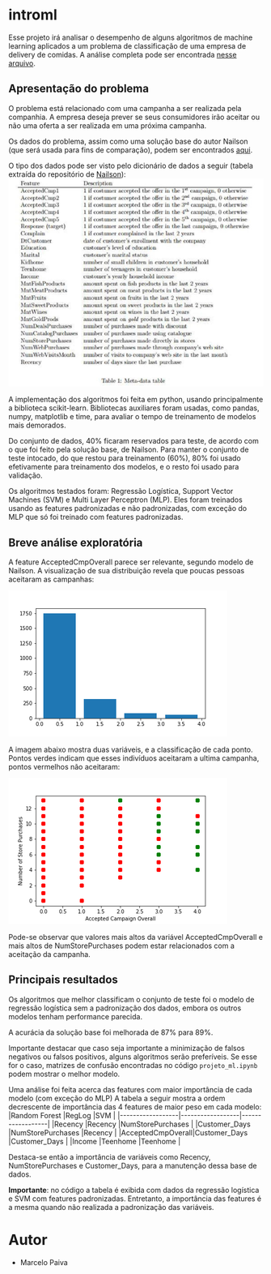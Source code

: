 # introml

Esse projeto irá analisar o desempenho de alguns algoritmos de machine learning 
aplicados a um problema de classificação de uma empresa de delivery de comidas.
A análise completa pode ser encontrada [nesse arquivo](https://github.com/pcelin/introml/blob/main/projeto_ml.ipynb).

## Apresentação do problema

O problema está relacionado com uma campanha a ser realizada pela companhia.
A empresa deseja prever se seus consumidores irão aceitar ou não uma oferta 
a ser realizada em uma próxima campanha. 

Os dados do problema, assim como uma solução base do autor Nailson (que será usada para fins de
comparação), podem ser encontrados [aqui](https://github.com/nailson/ifood-data-business-analyst-test).

O tipo dos dados pode ser visto pelo dicionário de dados a seguir (tabela extraída do repositório de [Nailson](https://github.com/nailson/ifood-data-business-analyst-test/blob/master/dictionary.png)):
![alt text](https://github.com/pcelin/introml/blob/main/dictionary.png)

A implementação dos algoritmos foi feita em python, usando principalmente a biblioteca scikit-learn.
Bibliotecas auxiliares foram usadas, como pandas, numpy, matplotlib e time, para avaliar o tempo de 
treinamento de modelos mais demorados.

Do conjunto de dados, 40% ficaram reservados para teste, de acordo com o que foi feito pela solução base, de Nailson.
Para manter o conjunto de teste intocado, do que restou para treinamento (60%), 80% foi usado efetivamente para treinamento
dos modelos, e o resto foi usado para validação.

Os algoritmos testados foram: Regressão Logística, Support Vector Machines (SVM) e Multi Layer Perceptron (MLP).
Eles foram treinados usando as features padronizadas e não padronizadas, com exceção do MLP que só foi treinado com 
features padronizadas.

## Breve análise exploratória

A feature AcceptedCmpOverall parece ser relevante, segundo modelo de Nailson. A visualização de sua distribuição revela que poucas pessoas
aceitaram as campanhas:

![all text](https://github.com/pcelin/introml/blob/main/campanha.png)

A imagem abaixo mostra duas variáveis, e a classificação de cada ponto. Pontos verdes indicam que esses indivíduos aceitaram a
ultima campanha, pontos vermelhos não aceitaram:

![all text](https://github.com/pcelin/introml/blob/main/campanha_compras.png)

Pode-se observar que valores mais altos da variável AcceptedCmpOverall e mais altos de NumStorePurchases podem estar relacionados com a aceitação
da campanha.


## Principais resultados

Os algoritmos que melhor classificam o conjunto de teste foi o modelo de regressão logística sem a padronização dos dados, embora
os outros modelos tenham performance parecida.

A acurácia da solução base foi melhorada de 87% para 89%.

Importante destacar que caso seja importante a minimização de falsos negativos ou falsos positivos, alguns algoritmos serão preferíveis.
Se esse for o caso, matrizes de confusão encontradas no código `projeto_ml.ipynb` podem mostrar o melhor modelo.  

Uma análise foi feita acerca das features com maior importância de cada modelo (com exceção do MLP)
A tabela a seguir mostra a ordem decrescente de importância das 4 features de maior peso em cada modelo:
|Random Forest     |RegLog            |SVM               |
|------------------|------------------|------------------|
|Recency           |Recency           |NumStorePurchases |
|Customer_Days     |NumStorePurchases |Recency           |
|AcceptedCmpOverall|Customer_Days     |Customer_Days     |
|Income            |Teenhome          |Teenhome          |

Destaca-se então a importância de variáveis como Recency, NumStorePurchases e Customer_Days, para a manutenção dessa base de dados.

**Importante**: no código a tabela é exibida com dados da regressão logística e SVM com features padronizadas. Entretanto, a importância 
das features é a mesma quando não realizada a padronização das variáveis.

# Autor
* Marcelo Paiva
